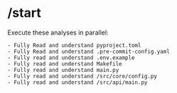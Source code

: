 # /start

Execute these analyses in parallel:

```
- Fully Read and understand pyproject.toml
- Fully Read and understand .pre-commit-config.yaml
- Fully read and understand .env.example
- Fully read and understand Makefile
- Fully read and understand main.py
- Fully read and understand /src/core/config.py
- Fully read and understand /src/api/main.py
```
